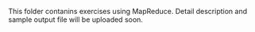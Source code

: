 
This folder contanins exercises using MapReduce. Detail description and sample output file will be uploaded soon.

